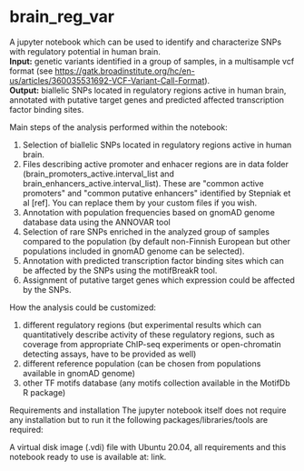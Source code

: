 # brain_reg_var
A jupyter notebook which can be used to identify and characterize SNPs with regulatory potential in human brain.  
**Input:** genetic variants identified in a group of samples, in a multisample vcf format (see https://gatk.broadinstitute.org/hc/en-us/articles/360035531692-VCF-Variant-Call-Format).  
**Output:** biallelic SNPs located in regulatory regions active in human brain, annotated with putative target genes and predicted affected transcription factor binding sites.  
 
Main steps of the analysis performed within the notebook:
1. Selection of biallelic SNPs located in regulatory regions active in human brain.
2.  Files describing active promoter and enhacer regions are in data folder (brain_promoters_active.interval_list and brain_enhancers_active.interval_list). These are "common active promoters" and "common putative enhancers" identified by Stepniak et al [ref]. You can replace them by your custom files if you wish.
3. Annotation with population frequencies based on gnomAD genome database data using the ANNOVAR tool  
4. Selection of rare SNPs enriched in the analyzed group of samples compared to the population (by default non-Finnish European but other populations included in gnomAD genome can be selected).
5. Annotation with predicted transcription factor binding sites which can be affected by the SNPs using the motifBreakR tool.  
6. Assignment of putative target genes which expression could be affected by the SNPs. 

How the analysis could be customized:
1. different regulatory regions (but experimental results which can quantitatively describe activity of these regulatory regions, such as coverage from appropriate ChIP-seq experiments or open-chromatin detecting assays, have to be provided as well)
2. different reference population (can be chosen from populations available in gnomAD genome)
3. other TF motifs database (any motifs collection available in the MotifDb R package)

Requirements and installation
The jupyter notebook itself does not require any installation but to run it the following packages/libraries/tools are required:

A virtual disk image (.vdi) file with Ubuntu 20.04, all requirements and this notebook ready to use is available at: link.



